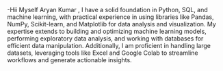 -Hii Myself Aryan Kumar , I have a solid foundation in Python, SQL, and machine learning, with practical experience in using libraries like Pandas, NumPy, Scikit-learn, and Matplotlib for data analysis and visualization. My expertise extends to building and optimizing machine learning models, performing exploratory data analysis, and working with databases for efficient data manipulation. Additionally, I am proficient in handling large datasets, leveraging tools like Excel and Google Colab to streamline workflows and generate actionable insights.



<!---
aryanakash367/aryanakash367 is a ✨ special ✨ repository because its `README.md` (this file) appears on your GitHub profile.
You can click the Preview link to take a look at your changes.
--->
